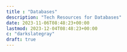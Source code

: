 ```yaml
---
title : "Databases"
description: "Tech Resources for Databases"
date: 2023-11-06T08:48:23+00:00
lastmod: 2023-12-04T08:48:23+00:00
c: "darkslategray"
draft: true
---
```

